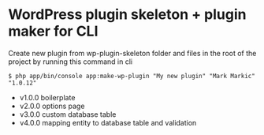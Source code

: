 # WordPress plugin skeleton + plugin maker for CLI
Create new plugin from wp-plugin-skeleton folder and files in the root of the project by running this command in cli
    
    $ php app/bin/console app:make-wp-plugin "My new plugin" "Mark Markic" "1.0.12"

* v1.0.0 boilerplate 
* v2.0.0 options page 
* v3.0.0 custom database table 
* v4.0.0 mapping entity to database table and validation